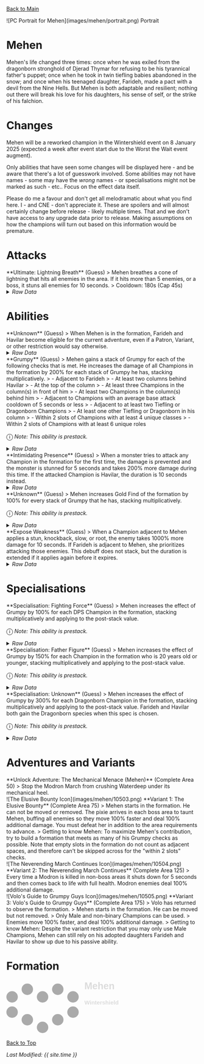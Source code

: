 [Back to Main](index.md)

<span class="championPortraitsRow">
    <span class="championPortraitsColumn">
        <span class="championPortraitsImage">
            ![PC Portrait for Mehen](images/mehen/portrait.png)
        </span>
        <span>
        Portrait
        </span>
    </span>
</span>

# Mehen

Mehen's life changed three times: once when he was exiled from the dragonborn stronghold of Djerad Thymar for refusing to be his tyrannical father's puppet; once when he took in twin tiefling babies abandoned in the snow; and once when his teenaged daughter, Farideh, made a pact with a devil from the Nine Hells. But Mehen is both adaptable and resilient; nothing out there will break his love for his daughters, his sense of self, or the strike of his falchion.

# Changes

Mehen will be a reworked champion in the Wintershield event on 8 January 2025 (expected a week after event start due to the Worst the Wait event augment).

Only abilities that have seen some changes will be displayed here - and be aware that there's a lot of guesswork involved. Some abilities may not have names - some may have the *wrong* names - or specialisations might not be marked as such - etc.. Focus on the effect data itself.

Please do me a favour and don't get all melodramatic about what you find here. I - and CNE - don't appreciate it. These are spoilers and will almost certainly change before release - likely multiple times. That and we don't have access to any upgrade data prior to release. Making assumptions on how the champions will turn out based on this information would be premature.

# Attacks

<div markdown="1" class="abilityBorder"><div markdown="1" class="abilityBorderInner">
**Ultimate: Lightning Breath** (Guess)
> Mehen breathes a cone of lightning that hits all enemies in the area. If it hits more than 5 enemies, or a boss, it stuns all enemies for 10 seconds.  
> Cooldown: 180s (Cap 45s)
<details><summary><em>Raw Data</em></summary>
<p>
<pre>
{
    "id": 826,
    "name": "Lightning Breath",
    "description": "Mehen breathes a cone of lightning that hits and potentially stuns all enemies.",
    "long_description": "Mehen breathes a cone of lightning that hits all enemies in the area. If it hits more than 5 enemies, or a boss, it stuns all enemies for 10 seconds.",
    "graphic_id": 10502,
    "target": "all",
    "num_targets": 1,
    "aoe_radius": 0,
    "damage_modifier": 0.03,
    "cooldown": 180,
    "animations": [
        {
            "type": "mehen_ultimate_v2",
            "jump_to_target": true,
            "target_offset_x": -300,
            "stun_duration": 10,
            "monsters_hit_requirement": 6
        }
    ],
    "tags": [
        "ranged",
        "cone",
        "ultimate"
    ],
    "damage_types": [
        "magic"
    ]
}
</pre>
</p>
</details>
</div></div>

# Abilities

<div markdown="1" class="abilityBorder"><div markdown="1" class="abilityBorderInner">
**Unknown** (Guess)
> When Mehen is in the formation, Farideh and Havilar become eligible for the current adventure, even if a Patron, Variant, or other restriction would say otherwise.
<details><summary><em>Raw Data</em></summary>
<p>
<pre>
{
    "id": 2181,
    "flavour_text": "",
    "description": {
        "desc": "When Mehen is in the formation, Farideh and Havilar become eligible for the current adventure, even if a Patron, Variant, or other restriction would say otherwise."
    },
    "effect_keys": [
        {
            "off_when_benched": true,
            "effect_string": "force_allow_hero",
            "hero_ids": [
                33,
                56
            ]
        },
        {
            "off_when_benched": true,
            "effect_string": "do_nothing,0",
            "targets": [
                "all"
            ],
            "filter_targets": [
                {
                    "type": "hero_expr",
                    "hero_expr": "hero_id==33 || hero_id==56"
                }
            ],
            "hero_ids": [
                33,
                56
            ]
        }
    ],
    "requirements": "",
    "graphic_id": 10496,
    "large_graphic_id": 10492,
    "properties": {
        "owner_use_outgoing_description": true
    }
}
</pre>
</p>
</details>
</div></div>

<div markdown="1" class="abilityBorder"><div markdown="1" class="abilityBorderInner">
**Grumpy** (Guess)
> Mehen gains a stack of Grumpy for each of the following checks that is met. He increases the damage of all Champions in the formation by 200% for each stack of Grumpy he has, stacking multiplicatively.
> - Adjacent to Farideh
> - At least two columns behind Havilar
> - At the top of the column
> - At least three Champions in the column(s) in front of him
> - At least two Champions in the column(s) behind him
> - Adjacent to Champions with an average base attack cooldown of 5 seconds or less
> - Adjacent to at least two Tiefling or Dragonborn Champions
> - At least one other Tiefling or Dragonborn in his column
> - Within 2 slots of Champions with at least 4 unique classes
> - Within 2 slots of Champions with at least 6 unique roles

<span style="font-size:1.2em;">ⓘ</span> *Note: This ability is prestack.*
<details><summary><em>Raw Data</em></summary>
<p>
<pre>
{
    "id": 2182,
    "flavour_text": "",
    "description": {
        "desc": "Mehen gains a stack of Grumpy for each of the following checks that is met. He increases the damage of all Champions in the formation by $amount% for each stack of Grumpy he has, stacking multiplicatively.",
        "post": {
            "conditions": [
                {
                    "condition": "not static_desc",
                    "desc": "^^$stacks_from_effect_key_stacks_desc"
                }
            ]
        }
    },
    "effect_keys": [
        {
            "effect_string": "pre_stack_amount,200"
        },
        {
            "effect_string": "global_dps_multiplier_mult,0",
            "amount_expr": "upgrade_amount(16146,0)",
            "amount_func": "mult",
            "stack_func": "per_other_stack_count",
            "per_other_stack_count_upgrade_id": 16146,
            "per_other_stack_count_effect_key_index": 13,
            "amount_updated_listeners": [
                "slot_changed",
                "upgrade_unlocked",
                "feat_changed",
                "hero_tags_changed"
            ],
            "show_bonus": true,
            "off_when_benched": true
        },
        {
            "effect_string": "mehen_grumpy_stack",
            "amount_func": "add",
            "stack_func": "per_hero_attribute",
            "per_hero_expr": "hero_id==33",
            "per_hero_targets": [
                {
                    "type": "adj"
                }
            ],
            "post_process_expr": "min(1,input)",
            "amount_updated_listeners": [
                "slot_changed"
            ],
            "condition_description": "Adjacent to Farideh",
            "index": 1
        },
        {
            "effect_string": "mehen_grumpy_stack",
            "amount_func": "add",
            "stack_func": "per_hero_attribute",
            "per_hero_expr": "hero_id==56",
            "per_hero_targets": [
                {
                    "type": "slot_if_expr",
                    "if_expr": "col<(base_col-1)"
                }
            ],
            "post_process_expr": "min(1,input)",
            "amount_updated_listeners": [
                "slot_changed"
            ],
            "condition_description": "At least two columns behind Havilar",
            "index": 2
        },
        {
            "effect_string": "mehen_grumpy_stack",
            "amount_func": "add",
            "stack_func": "per_hero_attribute",
            "per_hero_expr": "hero_id==110",
            "per_hero_targets": [
                {
                    "type": "col_top"
                }
            ],
            "post_process_expr": "min(1,input)",
            "amount_updated_listeners": [
                "slot_changed"
            ],
            "condition_description": "At the top of the column",
            "index": 3
        },
        {
            "effect_string": "mehen_grumpy_stack",
            "amount_func": "add",
            "stack_func": "per_hero_attribute",
            "per_hero_expr": "true",
            "per_hero_targets": [
                {
                    "type": "slot_if_expr",
                    "if_expr": "col<base_col"
                }
            ],
            "post_process_expr": "as_int(input>=3)",
            "amount_updated_listeners": [
                "slot_changed"
            ],
            "condition_description": "At least three Champions in the column(s) in front of him",
            "index": 4
        },
        {
            "effect_string": "mehen_grumpy_stack",
            "amount_func": "add",
            "stack_func": "per_hero_attribute",
            "per_hero_expr": "true",
            "per_hero_targets": [
                {
                    "type": "slot_if_expr",
                    "if_expr": "col>base_col"
                }
            ],
            "post_process_expr": "as_int(input>=2)",
            "amount_updated_listeners": [
                "slot_changed"
            ],
            "condition_description": "At least two Champions in the column(s) behind him",
            "index": 5
        },
        {
            "effect_string": "mehen_grumpy_stack",
            "amount_func": "add",
            "stack_func": "per_hero_attribute",
            "per_hero_expr": "base_attack_cooldown",
            "per_hero_targets": [
                {
                    "type": "adj"
                }
            ],
            "post_process_expr": "as_int((num_targets > 0) && (input_as_double/max(1,num_targets))<=5)",
            "amount_updated_listeners": [
                "slot_changed"
            ],
            "condition_description": "Adjacent to Champions with an average base attack cooldown of 5 seconds or less",
            "index": 6
        },
        {
            "effect_string": "mehen_grumpy_stack",
            "amount_func": "add",
            "stack_func": "per_hero_attribute",
            "per_hero_expr": "HasTag(`tiefling`)||HasTag(`dragonborn`)",
            "per_hero_targets": [
                {
                    "type": "adj"
                }
            ],
            "post_process_expr": "as_int(input>=2)",
            "amount_updated_listeners": [
                "slot_changed",
                "hero_tags_changed"
            ],
            "condition_description": "Adjacent to at least two Tiefling or Dragonborn Champions",
            "index": 7
        },
        {
            "effect_string": "mehen_grumpy_stack",
            "amount_func": "add",
            "stack_func": "per_hero_attribute",
            "per_hero_expr": "HasTag(`tiefling`)||HasTag(`dragonborn`)",
            "per_hero_targets": [
                {
                    "type": "slot_if_expr",
                    "if_expr": "col==base_col"
                }
            ],
            "post_process_expr": "as_int(input>=2)",
            "amount_updated_listeners": [
                "slot_changed",
                "hero_tags_changed"
            ],
            "condition_description": "At least one other Tiefling or Dragonborn in his column",
            "index": 8
        },
        {
            "effect_string": "mehen_grumpy_stack",
            "amount_func": "add",
            "stack_func": "per_unique_class",
            "target": "distance",
            "distance": 2,
            "self": false,
            "amount_updated_listeners": [
                "slot_changed"
            ],
            "post_process_expr": "as_int(input>=4)",
            "condition_description": "Within 2 slots of Champions with at least 4 unique classes",
            "index": 9
        },
        {
            "effect_string": "mehen_grumpy_stack",
            "amount_func": "add",
            "stack_func": "per_unique_role",
            "target": "distance",
            "distance": 2,
            "self": false,
            "amount_updated_listeners": [
                "slot_changed"
            ],
            "post_process_expr": "as_int(input>=6)",
            "condition_description": "Within 2 slots of Champions with at least 6 unique roles",
            "index": 10
        },
        {
            "effect_string": "expression_on_trigger,area_complete",
            "per_trigger_expr": "AppendToSaveStat(`mehen_grumpy_areas`, false, trigger_count * as_int(GetUpgradeStacks(16146, 1) >= 10))"
        },
        {
            "effect_string": "stacks_from_effect_key_stacks",
            "effect_key_name": "mehen_grumpy_stack",
            "stacks_on_trigger": "will_stack_manually",
            "off_when_benched": true
        }
    ],
    "requirements": "",
    "graphic_id": 10499,
    "large_graphic_id": 10495,
    "properties": {
        "is_formation_ability": true,
        "formation_circle_icon": true,
        "owner_use_outgoing_description": true,
        "indexed_effect_properties": true,
        "per_effect_index_bonuses": true,
        "default_bonus_index": 0
    }
}
</pre>
</p>
</details>
</div></div>

<div markdown="1" class="abilityBorder"><div markdown="1" class="abilityBorderInner">
**Intimidating Presence** (Guess)
> When a monster tries to attack any Champion in the formation for the first time, the damage is prevented and the monster is stunned for 5 seconds and takes 200% more damage during this time. If the attacked Champion is Havilar, the duration is 10 seconds instead.
<details><summary><em>Raw Data</em></summary>
<p>
<pre>
{
    "id": 2183,
    "flavour_text": "",
    "description": {
        "desc": "When a monster tries to attack any Champion in the formation for the first time, the damage is prevented and the monster is stunned for $stun_duration seconds and takes $amount% more damage during this time. If the attacked Champion is Havilar, the duration is $buffed_stun_duration seconds instead."
    },
    "effect_keys": [
        {
            "effect_string": "mehen_intimidating_presence,200",
            "havilar_hero_id": 56,
            "stun_duration": 5,
            "buffed_stun_duration": 10,
            "debuff": {
                "effect_string": "increase_monster_damage,0",
                "amount_expr": "upgrade_amount(16147,0)",
                "active_graphic_id": 25440,
                "active_graphic_y": -20,
                "for_time": 5
            },
            "deal_no_damage_effect": {
                "effect_string": "next_attack_deals_no_damage"
            },
            "off_when_benched": true
        }
    ],
    "requirements": "",
    "graphic_id": 25292,
    "large_graphic_id": 25290,
    "properties": {
        "is_formation_ability": true,
        "formation_circle_icon": false,
        "owner_use_outgoing_description": true,
        "indexed_effect_properties": true,
        "per_effect_index_bonuses": true,
        "default_bonus_index": 0,
        "retain_on_slot_changed": true
    }
}
</pre>
</p>
</details>
</div></div>

<div markdown="1" class="abilityBorder"><div markdown="1" class="abilityBorderInner">
**Unknown** (Guess)
> Mehen increases Gold Find of the formation by 100% for every stack of Grumpy that he has, stacking multiplicatively.

<span style="font-size:1.2em;">ⓘ</span> *Note: This ability is prestack.*
<details><summary><em>Raw Data</em></summary>
<p>
<pre>
{
    "id": 2184,
    "flavour_text": "",
    "description": {
        "desc": "Mehen increases Gold Find of the formation by $amount% for every stack of Grumpy that he has, stacking multiplicatively."
    },
    "effect_keys": [
        {
            "effect_string": "pre_stack_amount,100"
        },
        {
            "effect_string": "gold_multiplier_mult,0",
            "amount_expr": "upgrade_amount(16148,0)",
            "amount_func": "mult",
            "stack_func": "per_other_stack_count",
            "per_other_stack_count_upgrade_id": 16146,
            "per_other_stack_count_effect_key_index": 13,
            "amount_updated_listeners": [
                "slot_changed",
                "upgrade_unlocked",
                "feat_changed",
                "hero_tags_changed"
            ],
            "show_bonus": true,
            "off_when_benched": true
        }
    ],
    "requirements": "",
    "graphic_id": 10497,
    "large_graphic_id": 10493,
    "properties": {
        "is_formation_ability": true,
        "formation_circle_icon": false,
        "owner_use_outgoing_description": true,
        "indexed_effect_properties": true,
        "per_effect_index_bonuses": true,
        "default_bonus_index": 0
    }
}
</pre>
</p>
</details>
</div></div>

<div markdown="1" class="abilityBorder"><div markdown="1" class="abilityBorderInner">
**Expose Weakness** (Guess)
> When a Champion adjacent to Mehen applies a stun, knockback, slow, or root, the enemy takes 1000% more damage for 10 seconds. If Farideh is adjacent to Mehen, she prioritizes attacking those enemies. This debuff does not stack, but the duration is extended if it applies again before it expires.
<details><summary><em>Raw Data</em></summary>
<p>
<pre>
{
    "id": 2185,
    "flavour_text": "",
    "description": {
        "desc": "When a Champion adjacent to Mehen applies a stun, knockback, slow, or root, the enemy takes $amount% more damage for $debuff_duration seconds. If Farideh is adjacent to Mehen, she prioritizes attacking those enemies. This debuff does not stack, but the duration is extended if it applies again before it expires."
    },
    "effect_keys": [
        {
            "effect_string": "mehen_expose_weakness,1000",
            "debuff_duration": 10,
            "debuff": {
                "effect_string": "increase_monster_damage,0",
                "amount_expr": "upgrade_amount(16149,0)",
                "active_graphic_id": 25439,
                "active_graphic_y": -50,
                "for_time": 10
            },
            "targets": [
                "adj"
            ],
            "off_when_benched": false
        },
        {
            "effect_string": "outgoing_description",
            "targets": [
                "adj"
            ],
            "off_when_benched": false
        }
    ],
    "requirements": "",
    "graphic_id": 25291,
    "large_graphic_id": 25289,
    "properties": {
        "is_formation_ability": true,
        "formation_circle_icon": true,
        "owner_use_outgoing_description": true,
        "indexed_effect_properties": true,
        "per_effect_index_bonuses": true,
        "default_bonus_index": 0,
        "use_outgoing_description": true,
        "retain_on_slot_changed": true
    }
}
</pre>
</p>
</details>
</div></div>

# Specialisations

<div markdown="1" class="abilityBorder"><div markdown="1" class="abilityBorderInner">
**Specialisation: Fighting Force** (Guess)
> Mehen increases the effect of Grumpy by 100% for each DPS Champion in the formation, stacking multiplicatively and applying to the post-stack value.

<span style="font-size:1.2em;">ⓘ</span> *Note: This ability is prestack.*
<details><summary><em>Raw Data</em></summary>
<p>
<pre>
{
    "id": 2186,
    "flavour_text": "",
    "description": {
        "desc": "Mehen increases the effect of Grumpy by $amount% for each DPS Champion in the formation, stacking multiplicatively and applying to the post-stack value."
    },
    "effect_keys": [
        {
            "effect_string": "pre_stack,100",
            "off_when_benched": true
        },
        {
            "effect_string": "buff_upgrade,0,16146,1",
            "amount_expr": "upgrade_amount(16150,0)",
            "amount_func": "mult",
            "stack_func": "per_hero_attribute",
            "per_hero_expr": "as_int(HasTag(`dps`))",
            "show_bonus": true,
            "amount_updated_listeners": [
                "slot_changed",
                "hero_tags_changed"
            ],
            "off_when_benched": true
        }
    ],
    "requirements": "",
    "graphic_id": 0,
    "large_graphic_id": 0,
    "properties": {
        "is_formation_ability": true,
        "formation_circle_icon": false,
        "owner_use_outgoing_description": true,
        "indexed_effect_properties": true,
        "per_effect_index_bonuses": true,
        "default_bonus_index": 0,
        "spec_option_post_apply_info": "Champions in Formation Targeted: $num_stacks___2"
    }
}
</pre>
</p>
</details>
</div></div>

<div markdown="1" class="abilityBorder"><div markdown="1" class="abilityBorderInner">
**Specialisation: Father Figure** (Guess)
> Mehen increases the effect of Grumpy by 150% for each Champion in the formation who is 20 years old or younger, stacking multiplicatively and applying to the post-stack value.

<span style="font-size:1.2em;">ⓘ</span> *Note: This ability is prestack.*
<details><summary><em>Raw Data</em></summary>
<p>
<pre>
{
    "id": 2187,
    "flavour_text": "",
    "description": {
        "desc": "Mehen increases the effect of Grumpy by $amount% for each Champion in the formation who is 20 years old or younger, stacking multiplicatively and applying to the post-stack value."
    },
    "effect_keys": [
        {
            "effect_string": "pre_stack,150",
            "off_when_benched": true
        },
        {
            "effect_string": "buff_upgrade,0,16146,1",
            "amount_expr": "upgrade_amount(16151,0)",
            "amount_func": "mult",
            "stack_func": "per_hero_attribute",
            "per_hero_expr": "age<=20",
            "per_hero_targets": [
                {
                    "type": "except_heroes",
                    "hero_ids": [
                        146
                    ],
                    "only_in_formation": true
                }
            ],
            "show_bonus": true,
            "amount_updated_listeners": [
                "slot_changed"
            ],
            "off_when_benched": true
        }
    ],
    "requirements": "",
    "graphic_id": 0,
    "large_graphic_id": 0,
    "properties": {
        "is_formation_ability": true,
        "formation_circle_icon": false,
        "owner_use_outgoing_description": true,
        "indexed_effect_properties": true,
        "per_effect_index_bonuses": true,
        "default_bonus_index": 0,
        "spec_option_post_apply_info": "Champions in Formation Targeted: $num_stacks___2"
    }
}
</pre>
</p>
</details>
</div></div>

<div markdown="1" class="abilityBorder"><div markdown="1" class="abilityBorderInner">
**Specialisation: Unknown** (Guess)
> Mehen increases the effect of Grumpy by 300% for each Dragonborn Champion in the formation, stacking multiplicatively and applying to the post-stack value. Farideh and Havilar both gain the Dragonborn species when this spec is chosen.

<span style="font-size:1.2em;">ⓘ</span> *Note: This ability is prestack.*
<details><summary><em>Raw Data</em></summary>
<p>
<pre>
{
    "id": 2188,
    "flavour_text": "",
    "description": {
        "desc": "Mehen increases the effect of Grumpy by $amount% for each Dragonborn Champion in the formation, stacking multiplicatively and applying to the post-stack value. Farideh and Havilar both gain the Dragonborn species when this spec is chosen."
    },
    "effect_keys": [
        {
            "effect_string": "pre_stack,300",
            "off_when_benched": true
        },
        {
            "effect_string": "buff_upgrade,0,16146,1",
            "amount_expr": "upgrade_amount(16152,0)",
            "amount_func": "mult",
            "stack_func": "per_hero_attribute",
            "per_hero_expr": "as_int(HasTag(`dragonborn`))",
            "show_bonus": true,
            "amount_updated_listeners": [
                "slot_changed",
                "hero_tags_changed"
            ],
            "off_when_benched": true
        },
        {
            "effect_string": "add_hero_tags,0,dragonborn",
            "off_when_benched": true,
            "targets": [
                "all"
            ],
            "filter_targets": [
                {
                    "type": "hero_ids",
                    "hero_ids": [
                        33,
                        56
                    ]
                }
            ],
            "hide_amount_rate": true
        }
    ],
    "requirements": "",
    "graphic_id": 0,
    "large_graphic_id": 0,
    "properties": {
        "is_formation_ability": true,
        "formation_circle_icon": false,
        "owner_use_outgoing_description": true,
        "indexed_effect_properties": true,
        "per_effect_index_bonuses": true,
        "default_bonus_index": 0,
        "spec_option_post_apply_info": "Champions in Formation Targeted: $num_stacks___2"
    }
}
</pre>
</p>
</details>
</div></div>

# Adventures and Variants

<div markdown="1" class="abilityBorder"><div markdown="1" class="abilityBorderInner">
**Unlock Adventure: The Mechanical Menace (Mehen)** (Complete Area 50)
> Stop the Modron March from crushing Waterdeep under its mechanical heel.
</div></div>
<div markdown="1" class="abilityBorder"><div markdown="1" class="abilityBorderInner">
![The Elusive Bounty Icon](images/mehen/10503.png) **Variant 1: The Elusive Bounty** (Complete Area 75)
> Mehen starts in the formation. He can not be moved or removed. The pixie arrives in each boss area to taunt Mehen, buffing all enemies so they move 100% faster and deal 100% additional damage. You must defeat her in addition to the area requirements to advance.   
> Getting to know Mehen: To maximize Mehen's contribution, try to build a formation that meets as many of his Grumpy checks as possible. Note that empty slots in the formation do not count as adjacent spaces, and therefore can't be skipped across for the "within 2 slots" checks.
</div></div>
<div markdown="1" class="abilityBorder"><div markdown="1" class="abilityBorderInner">
![The Neverending March Continues Icon](images/mehen/10504.png) **Variant 2: The Neverending March Continues** (Complete Area 125)
> Every time a Modron is killed in non-boss areas it shuts down for 5 seconds and then comes back to life with full health. Modron enemies deal 100% additional damage.
</div></div>
<div markdown="1" class="abilityBorder"><div markdown="1" class="abilityBorderInner">
![Volo's Guide to Grumpy Guys Icon](images/mehen/10505.png) **Variant 3: Volo's Guide to Grumpy Guys** (Complete Area 175)
> Volo has returned to observe the formation.   
> Mehen starts in the formation. He can be moved but not removed.  
> Only Male and non-binary Champions can be used.   
> Enemies move 100% faster, and deal 100% additional damage.   
> Getting to know Mehen: Despite the variant restriction that you may only use Male Champions, Mehen can still rely on his adopted daughters Farideh and Havilar to show up due to his passive ability.
</div></div>

# Formation

<span class="formationBorder">
    <svg xmlns="http://www.w3.org/2000/svg" id="Mehen" fill="#aaa" data-formationName="Mehen" data-campaignName="Wintershield" width="299" height="140"><circle cx="175" cy="45" r="15"/><circle cx="175" cy="85" r="15"/><circle cx="135" cy="25" r="15"/><circle cx="135" cy="105" r="15"/><circle cx="95" cy="45" r="15"/><circle cx="95" cy="125" r="15"/><circle cx="55" cy="25" r="15"/><circle cx="55" cy="105" r="15"/><circle cx="15" cy="45" r="15"/><circle cx="15" cy="85" r="15"/><text x="205" y="25" fill="#dcdcdc" font-size="25" font-family="Arial" font-weight="bold">Mehen</text><text x="205" y="65" fill="#dcdcdc" font-size="15" font-family="Arial" font-weight="bold">Wintershield</text></svg>
</span>

[Back to Top](#top)

*Last Modified: {{ site.time }}*